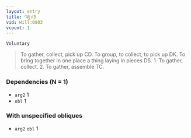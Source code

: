 ```yaml
---
layout: entry
title: འཐུ་√3
vid: Hill:0803
vcount: 1
---
```

`Voluntary` 
> To gather, collect, pick up CD\.
 To group, to collect, to pick up DK\.
 To bring together in one place a thing laying in pieces DS\.
 1\.
 To gather, collect\.
 2\.
 To gather, assemble TC\.

### Dependencies (N = 1)
* `arg2` 1
* `obl` 1


### With unspecified obliques
* `arg2` `obl` 1
